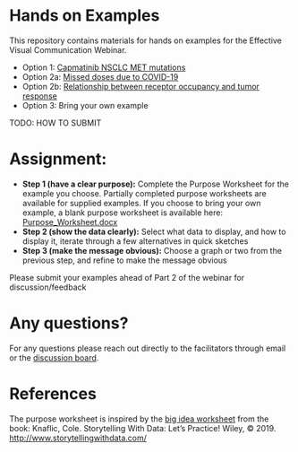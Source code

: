 Hands on Examples
================

This repository contains materials for hands on examples for the
Effective Visual Communication Webinar.

  - Option 1: [Capmatinib NSCLC MET
    mutations](Capmatinib_NSCLC_MET_mutations/)
  - Option 2a: [Missed doses due to
    COVID-19](Missed_Doses_Due_to_COVID/)
  - Option 2b: [Relationship between receptor occupancy and tumor
    response](Receptor_Occupancy_Tumor_Response/)
  - Option 3: Bring your own example

TODO: HOW TO SUBMIT

# Assignment:

  - **Step 1 (have a clear purpose):** Complete the Purpose Worksheet
    for the example you choose. Partially completed purpose worksheets
    are available for supplied examples. If you choose to bring your own
    example, a blank purpose worksheet is available here:
    [Purpose\_Worksheet.docx](Purpose_Worksheet.docx)
  - **Step 2 (show the data clearly):** Select what data to display, and
    how to display it, iterate through a few alternatives in quick
    sketches
  - **Step 3 (make the message obvious):** Choose a graph or two from
    the previous step, and refine to make the message obvious

Please submit your examples ahead of Part 2 of the webinar for
discussion/feedback

# Any questions?

For any questions please reach out directly to the facilitators through
email or the [discussion
board](https://github.com/GraphicsPrinciples/webinar/discussions).

# References

The purpose worksheet is inspired by the [big idea
worksheet](https://drive.google.com/file/d/1WJDLkMVTxlDHyeGWzeKQmSiXdmlxQSAg/view)
from the book: Knaflic, Cole. Storytelling With Data: Let’s Practice\!
Wiley, © 2019. <http://www.storytellingwithdata.com/>
